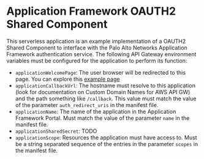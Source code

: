 # Application Framework OAUTH2 Shared Component
This serverless application is an example implementation of a OAUTH2 Shared Component to interface with the Palo Alto Networks Application Framework authentication service.
The following API Gateway environment variables must be configured for the application to perform its function:
* `applicationWelcomePage`: The user browser will be redirected to this page. You can explore this [example page](https://s3-eu-west-1.amazonaws.com/oauth2shared/welcome.html)
* `applicationCallbackUrl`: The hostname must resolve to this application (look for documentation on Custom Domain Names for AWS API GW) and the path something like `/callback`. This value must match the value of the parameter `auth_redirect_uris` in the manifest file.
* `applicationName`: The name of the application in the Application Framework Portal. Must match the value of the parameter `name` in the manifest file.
* `applicationSharedSecret`: TODO
* `applicationScope`: Resources the application must have access to. Must be a string separated sequence of the entries in the parameter `scopes` in the manifest file.